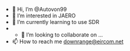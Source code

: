 - 👋 Hi, I’m @Autovon99
- 👀 I’m interested in JAERO
- 🌱 I’m currently learning to use SDR
- - 💞️ I’m looking to collaborate on ...
- 📫 How to reach me downrange@eircom.net

<!---
Autovon99/Autovon99 is a ✨ special ✨ repository because its `README.md` (this file) appears on your GitHub profile.
You can click the Preview link to take a look at your changes.
--->
